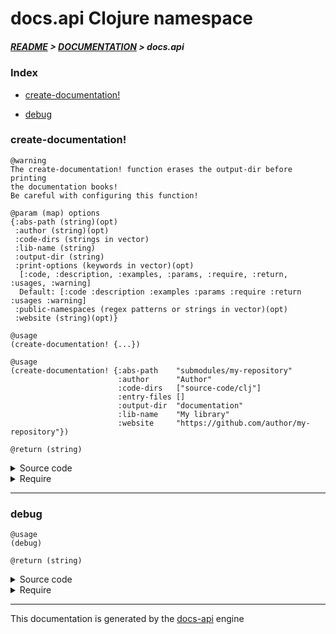 
# docs.api Clojure namespace

##### [README](../../../README.md) > [DOCUMENTATION](../../COVER.md) > docs.api

### Index

- [create-documentation!](#create-documentation)

- [debug](#debug)

### create-documentation!

```
@warning
The create-documentation! function erases the output-dir before printing
the documentation books!
Be careful with configuring this function!
```

```
@param (map) options
{:abs-path (string)(opt)
 :author (string)(opt)
 :code-dirs (strings in vector)
 :lib-name (string)
 :output-dir (string)
 :print-options (keywords in vector)(opt)
  [:code, :description, :examples, :params, :require, :return, :usages, :warning]
  Default: [:code :description :examples :params :require :return :usages :warning]
 :public-namespaces (regex patterns or strings in vector)(opt)
 :website (string)(opt)}
```

```
@usage
(create-documentation! {...})
```

```
@usage
(create-documentation! {:abs-path    "submodules/my-repository"
                        :author      "Author"
                        :code-dirs   ["source-code/clj"]
                        :entry-files []
                        :output-dir  "documentation"
                        :lib-name    "My library"
                        :website     "https://github.com/author/my-repository"})
```

```
@return (string)
```

<details>
<summary>Source code</summary>

```
(defn create-documentation!
  [options]
  (if (p/valid? options {:pattern* core.patterns/OPTIONS-PATTERN})
      (let [options (core.prototypes/options-prototype options)]
           (initialize!                    options)
           (detect.engine/detect-layers!   options)
           (import.engine/import-layers!   options)
           (read.engine/read-layers!       options)
           (process.engine/process-layers! options)
           (process.engine/process-cover!  options)
           (process.engine/process-common! options)
           (print.engine/print-cover!      options)
           (print.engine/print-layers!     options)
           (debug))))
```

</details>

<details>
<summary>Require</summary>

```
(ns my-namespace (:require [docs.api :refer [create-documentation!]]))

(docs.api/create-documentation! ...)
(create-documentation!          ...)
```

</details>

---

### debug

```
@usage
(debug)
```

```
@return (string)
```

<details>
<summary>Source code</summary>

```
(defn debug
  []
  (str "<pre style=\"background:#fafafa\">"
       "\n\ndetected layers:"
       "\n"(get-in @detect.state/LAYERS  [])
       "\n\nimported layers:"
       "\n"(get-in @import.state/LAYERS  [])
       "\n\nread layers:"
       "\n"(get-in @read.state/LAYERS    [])
       "\n\nprocessed layers:"
       "\n"(get-in @process.state/LAYERS [])
       "\n\nprocessed cover:"
       "\n"(get-in @process.state/COVER  [])
       "\n\nprocessed common:"
       "\n"(get-in @process.state/COMMON [])
       "</pre>"))
```

</details>

<details>
<summary>Require</summary>

```
(ns my-namespace (:require [docs.api :refer [debug]]))

(docs.api/debug)
(debug)
```

</details>

---

This documentation is generated by the [docs-api](https://github.com/bithandshake/docs-api) engine

